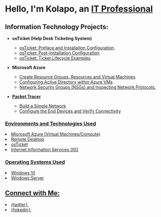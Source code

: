 <h1> Hello, I'm Kolapo, an <a href="https://"> IT Professional</a> </h1>

<h2> Information Technology Projects: </h2>

- <b> osTicket (Help Desk Ticketing System) </b>
   - <a href="https://github.com/kolapo72/installation"> osTicket: Preface and Installation Configuration</a>.
   - <a href="https://github.com/kolapo72/post_installation"> osTicket: Post-Installation Configuration</a>.
   - <a href="https://github.com/kolapo72/ticket_lifecycle"> osTicket: Ticket Lifecycle Examples</a>.

- <b>Microsoft Azure</b>
   - <a href="https://github.com/Kolapo72/resource-groups"> Create Resource Groups, Resources and Virtual Machines</a>.
   - <a href="https://github.com/Kolapo72/active_directory"> Configuring Active Directory within Azure VMs</a>.
   - <a href="https://github.com/Kolapo72/NSGs"> Network Security Groups (NSGs) and Inspecting Network Protocols.
 
- <b>Packet Tracer</b>
   - <a href="https://github.com/Kolapo72/simple_network"> Build a Simple Network
   - <a href=""> Configure the End Devices and Verify Connectivity
 
<h3>Environments and Technologies Used</h3>
   <li> Microsoft Azure (Virtual Machines/Compute)</li>
   <li> Remote Desktop</li>
   <li> osTicket
   <li> Internet Information Services (IIS)</li>

<h3>Operating Systems Used</h3>
   <li> Windows 10</li>
   <li> Windows Server</li>

 <h2>Connect with Me:</h2>
   <li>{twitter]: </li>
   <li>{linkedin}: </li>
